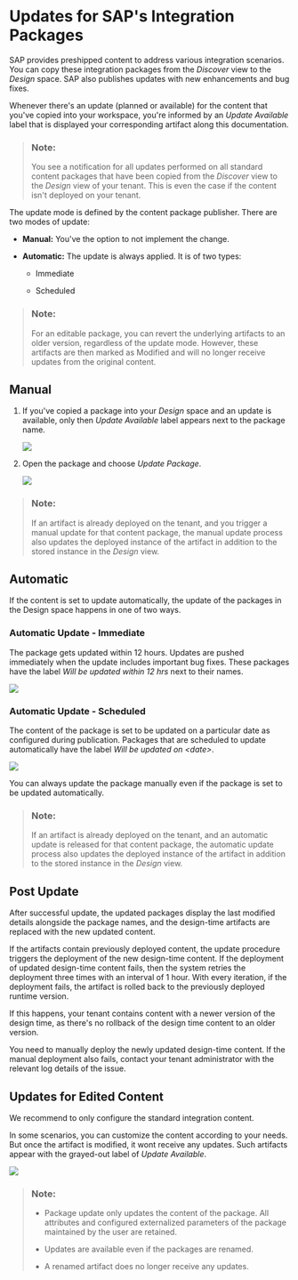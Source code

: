 <!-- loio5e41ce8d978048ec873d235647285dee -->

# Updates for SAP's Integration Packages

SAP provides preshipped content to address various integration scenarios. You can copy these integration packages from the *Discover* view to the *Design* space. SAP also publishes updates with new enhancements and bug fixes.

Whenever there's an update \(planned or available\) for the content that you've copied into your workspace, you're informed by an *Update Available* label that is displayed your corresponding artifact along this documentation.

> ### Note:  
> You see a notification for all updates performed on all standard content packages that have been copied from the *Discover* view to the *Design* view of your tenant. This is even the case if the content isn't deployed on your tenant.

The update mode is defined by the content package publisher. There are two modes of update:

-   **Manual:** You've the option to not implement the change.

-   **Automatic:** The update is always applied. It is of two types:
    -   Immediate

    -   Scheduled


> ### Note:  
> For an editable package, you can revert the underlying artifacts to an older version, regardless of the update mode. However, these artifacts are then marked as Modified and will no longer receive updates from the original content.



<a name="loio5e41ce8d978048ec873d235647285dee__section_eqb_slp_1jb"/>

## Manual

1.  If you've copied a package into your *Design* space and an update is available, only then *Update Available* label appears next to the package name.

    ![](images/Update_Available_1909_3526d9a.png)

2.  Open the package and choose *Update Package*.

    ![](images/Update_Package_1909_28c53b2.png)


> ### Note:  
> If an artifact is already deployed on the tenant, and you trigger a manual update for that content package, the manual update process also updates the deployed instance of the artifact in addition to the stored instance in the *Design* view.



<a name="loio5e41ce8d978048ec873d235647285dee__section_bxr_lvv_1jb"/>

## Automatic

If the content is set to update automatically, the update of the packages in the Design space happens in one of two ways.



### Automatic Update - Immediate

The package gets updated within 12 hours. Updates are pushed immediately when the update includes important bug fixes. These packages have the label *Will be updated within 12 hrs* next to their names.

![](images/Auto_Update_Package_1909_796816a.png)



### Automatic Update - Scheduled

The content of the package is set to be updated on a particular date as configured during publication. Packages that are scheduled to update automatically have the label *Will be updated on <date\>*.

![](images/Auto_Update_Scheduled_1909_e037d73.png)

You can always update the package manually even if the package is set to be updated automatically.

> ### Note:  
> If an artifact is already deployed on the tenant, and an automatic update is released for that content package, the automatic update process also updates the deployed instance of the artifact in addition to the stored instance in the *Design* view.



<a name="loio5e41ce8d978048ec873d235647285dee__section_tjp_mdx_1jb"/>

## Post Update

After successful update, the updated packages display the last modified details alongside the package names, and the design-time artifacts are replaced with the new updated content.

If the artifacts contain previously deployed content, the update procedure triggers the deployment of the new design-time content. If the deployment of updated design-time content fails, then the system retries the deployment three times with an interval of 1 hour. With every iteration, if the deployment fails, the artifact is rolled back to the previously deployed runtime version.

If this happens, your tenant contains content with a newer version of the design time, as there's no rollback of the design time content to an older version.

You need to manually deploy the newly updated design-time content. If the manual deployment also fails, contact your tenant administrator with the relevant log details of the issue.



<a name="loio5e41ce8d978048ec873d235647285dee__section_t3c_4fx_1jb"/>

## Updates for Edited Content

We recommend to only configure the standard integration content.

In some scenarios, you can customize the content according to your needs. But once the artifact is modified, it wont receive any updates. Such artifacts appear with the grayed-out label of *Update Available*.

![](images/Update_Available_Greyed_1909_6130684.png)

> ### Note:  
> -   Package update only updates the content of the package. All attributes and configured externalized parameters of the package maintained by the user are retained.
> 
> -   Updates are available even if the packages are renamed.
> -   A renamed artifact does no longer receive any updates.

